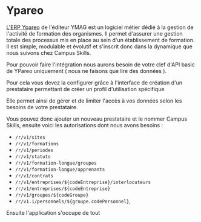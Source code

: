 # Ypareo

[L'ERP Ypareo](https://www.logiciels.pro/logiciel-saas/ypareo/) de l'éditeur YMAG est un logiciel métier dédié à la gestion de l'activité de formation des organismes. Il permet d'assurer une gestion totale des processus mis en place au sein d'un établissement de formation. Il est simple, modulable et évolutif et s'inscrit donc dans la dynamique que nous suivons chez Campus Skills.

Pour pouvoir faire l'intégration nous aurons besoin de votre clef d'API basic de YPareo uniquement \( nous ne faisons que lire des données \).

Pour cela vous devez la configurer grâce à  l'interface de création d'un prestataire permettant de créer un profil d'utilisation spécifique

Elle permet ainsi de gérer et de limiter l'accès à vos données selon les besoins de votre prestataire.

Vous pouvez donc ajouter un nouveau prestataire et le nommer Campus Skills, ensuite voici les autorisations dont nous avons besoins :

* `/r/v1/sites`
* `/r/v1/formations`
* `/r/v1/periodes`
* `/r/v1/statuts`
* `/r/v1/formation-longue/groupes`
* `/r/v1/formation-longue/apprenants`
* `/r/v1/contrats` 
* `/r/v1/entreprises/${codeEntreprise}/interlocuteurs`
* `/r/v1/entreprises/${codeEntreprise}`
* `/r/v1/groupes/${codeGroupe}`
* `/r/v1.1/personnels/${groupe.codePersonnel}`,

Ensuite l'application s'occupe de tout

 

